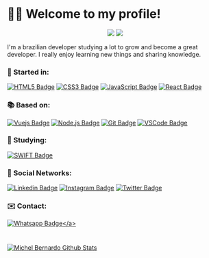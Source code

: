 # :man_technologist: Welcome to my profile! 

<p align="center">
  <img src="https://media1.giphy.com/media/USV0ym3bVWQJJmNu3N/200w.webp?cid=ecf05e47xoydv78z8h1i22mguv3sj8c7altr54g3u7v2ntfu&rid=200w.webp" />
  <img src="https://media0.giphy.com/media/12BYUePgtn7sis/200w.webp?cid=ecf05e47xoydv78z8h1i22mguv3sj8c7altr54g3u7v2ntfu&rid=200w.webp" />
</p>

I'm a brazilian developer studying a lot to grow and become a great developer. I really enjoy learning new things and sharing knowledge.

### 📖 Started in:
<a href="https://www.w3schools.com/html/" target="_blank"> ![HTML5 Badge](https://img.shields.io/badge/-HTML5-E34F26?style=flat&logo=html5&logoColor=white)</a>
<a href="https://www.w3schools.com/css/" target="_blank"> ![CSS3 Badge](https://img.shields.io/badge/-CSS3-1572B6?style=flat&logo=css3&logoColor=white)</a>
<a href="https://www.javascript.com/" target="_blank"> ![JavaScript Badge](https://img.shields.io/badge/-JavaScript-yellow?style=flat&logo=javascript&logoColor=white)</a>
<a href="https://reactjs.org/" target="_blank"> ![React Badge](https://img.shields.io/badge/-React-blue?style=flat&logo=React&logoColor=white)</a>

### 📚 Based on:
<a href="https://vuejs.org/" target="_blank"> ![Vuejs Badge](https://img.shields.io/badge/-Vue-56d698?style=flat&logo=vue&logoColor=white)</a>
<a href="https://nodejs.org" target="_blank"> ![Node.js Badge](https://img.shields.io/badge/-Node.js-339933?style=flat&logo=node.js&logoColor=white)</a>
<a href="https://git-scm.com" target="_blank"> ![Git Badge](https://img.shields.io/badge/-Git-F05032?style=flat&logo=git&logoColor=white)</a>
<a href="https://code.visualstudio.com" target="_blank"> ![VSCode Badge](https://img.shields.io/badge/-VSCode-007ACC?style=flat&logo=visual-studio-code&logoColor=white)</a>

### 🚀 Studying:
<a href="https://developer.apple.com/swift/" target="_blank"> ![SWIFT Badge](https://img.shields.io/badge/-Swift-E34F26?style=flat&logo=swift&logoColor=white)</a>

### :link: Social Networks:

<a href="https://www.linkedin.com/in/bernardojachegou/" target="_blank">![Linkedin Badge](https://img.shields.io/badge/-LinkedIn-blue?style=flat&logo=Linkedin&logoColor=white&link=https://www.linkedin.com/in/bernardojachegou)</a>
<a href="https://instagram.com/bernardojachegou" target="_blank">![Instagram Badge](https://img.shields.io/badge/-Instagram-E4405F?style=flat&logo=instagram&logoColor=white&link=https://instagram.com/bernardojachegou)</a>
<a href="https://twitter.com/bernardochegou" target="_blank">![Twitter Badge](https://img.shields.io/badge/-Twitter-1ca0f1?style=flat&labelColor=1ca0f1&logo=twitter&logoColor=white&link=https://twitter.com/bernardochegou)</a>



### :envelope: Contact:

<a href="https://api.whatsapp.com/send?phone=5565981178109&text=Olá!" target="_blank">![Whatsapp Badge](https://img.shields.io/badge/-Whatsapp-4CA143?style=flat&labelColor=4CA143&logo=whatsapp&logoColor=white&link=https://api.whatsapp.com/send?phone=5565981178109&text=Github!)</a>

#
<a href="https://github.com/bernardojachegou">
 <img align="center" src="https://github-readme-stats.anuraghazra1.vercel.app/api?username=bernardojachegou&show_icons=true&theme=dark&line_height=27" alt="Michel Bernardo Github Stats"/>
</a>

